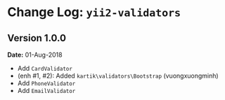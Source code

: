 Change Log: `yii2-validators`
=============================

## Version 1.0.0

**Date:** 01-Aug-2018

- Add `CardValidator`
- (enh #1, #2): Added `kartik\validators\Bootstrap` (vuongxuongminh)
- Add `PhoneValidator`
- Add `EmailValidator`
